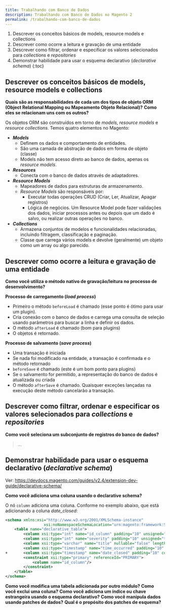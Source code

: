 ```yaml
---
title: Trabalhando com Banco de Dados
description: Trabalhando com Banco de Dados no Magento 2
permalink: /trabalhando-com-banco-de-dados
---
```


1. Descrever os conceitos básicos de models, resource models e collections
2. Descrever como ocorre a leitura e gravação de uma entidade
3. Descrever como filtrar, ordenar e especificar os valores selecionados para _collections_ e _repositories_
4. Demonstrar habilidade para usar o esquema declarativo (_declarative schema_)
{:toc}


## Descrever os conceitos básicos de models, resource models e collections

**Quais são as responsabilidades de cada um dos tipos de objeto ORM (Object Relational Mapping ou Mapeamento Objeto Relacional)?**
**Como eles se relacionam uns com os outros?**

Os objetos ORM são construídos em torno de _models_, _resource models_ e _resource collections_.
Temos quatro elementos no Magento:
- **_Models_**
  - Definem os dados e comportamento de entidades.
  - São uma camada de abstração de dados em forma de objeto (classe)
  - Models não tem acesso direto ao banco de dados, apenas os _resource models_.
- **_Resources_**
  - Conecta com o banco de dados através de adaptadores.
- **_Resource Models_**
  - Mapeadores de dados para estruturas de armazenamento.
  - _Resource Models_ são responsáveis por:
    - Executar todas operações CRUD (Criar, Ler, Atualizar, Apagar registros)
    - Lógica de negócios. Um Resource Model pode fazer validações dos dados, iniciar processos antes ou depois que um dado é salvo, ou realizar outras operações no banco.
- **_Collections_**
  - Armazena conjuntos de modelos e funcionalidades relacionadas, incluindo filtragem, classificação e paginação.
  - Classe que carrega vários models e devolve (geralmente) um objeto como um array ou algo parecido.

## Descrever como ocorre a leitura e gravação de uma entidade

**Como você utiliza o método nativo de gravação/leitura no processo de desenvolvimento?**

**Processo de carregamento (_load process_)**
- Primeiro o método `beforeLoad` é chamado (esse ponto é ótimo para usar um plugin). 
- Cria conexão com o banco de dados e carrega uma consulta de seleção usando parâmetros para buscar a linha e definir os dados.
- O método `afterLoad` é chamado (bom para plugins)
- O objetos é retornado.

**Processo de salvamento (_save process_)**
- Uma transação é iniciada
- Se nada foi modificado na entidade, a transação é confirmada e o método retornado
- `beforeSave` é chamado (este é um bom ponto para plugins)
- Se o salvamento for permitido, a representação do banco de dados é atualizada ou criada
- O método `afterSave` é chamado. Quaisquer exceções lançadas na execução deste método cancelarão a transação.

## Descrever como filtrar, ordenar e especificar os valores selecionados para _collections_ e _repositories_

**Como você seleciona um subconjunto de registros do banco de dados?**

>...

## Demonstrar habilidade para usar o esquema declarativo (_declarative schema_)

Ver: https://devdocs.magento.com/guides/v2.4/extension-dev-guide/declarative-schema/


**Como você adiciona uma coluna usando o declarative schema?**

O nó `column` adiciona uma coluna. Conforme no exemplo abaixo, que está adicionando a coluna _date_closed_:
```xml
<schema xmlns:xsi="http://www.w3.org/2001/XMLSchema-instance"
                 xsi:noNamespaceSchemaLocation="urn:magento:framework:Setup/Declaration/Schema/etc/schema.xsd">
    <table name="declarative_table">
        <column xsi:type="int" name="id_column" padding="10" unsigned="true" nullable="false" comment="Entity Id"/>
        <column xsi:type="int" name="severity" padding="10" unsigned="true" nullable="false" comment="Severity code"/>
        <column xsi:type="varchar" name="title" nullable="false" length="255" comment="Title"/>
        <column xsi:type="timestamp" name="time_occurred" padding="10" comment="Time of event"/>
+       <column xsi:type="timestamp" name="date_closed" padding="10" comment="Time of event"/>
        <constraint xsi:type="primary" referenceId="PRIMARY">
            <column name="id_column"/>
        </constraint>
    </table>
</schema>

```


**Como você modifica uma tabela adicionada por outro módulo?**
**Como você exclui uma coluna?**
**Como você adiciona um índice ou chave estrangeira usando o esquema declarativo?**
**Como você manipula dados usando patches de dados?**
**Qual é o propósito dos patches de esquema?**

